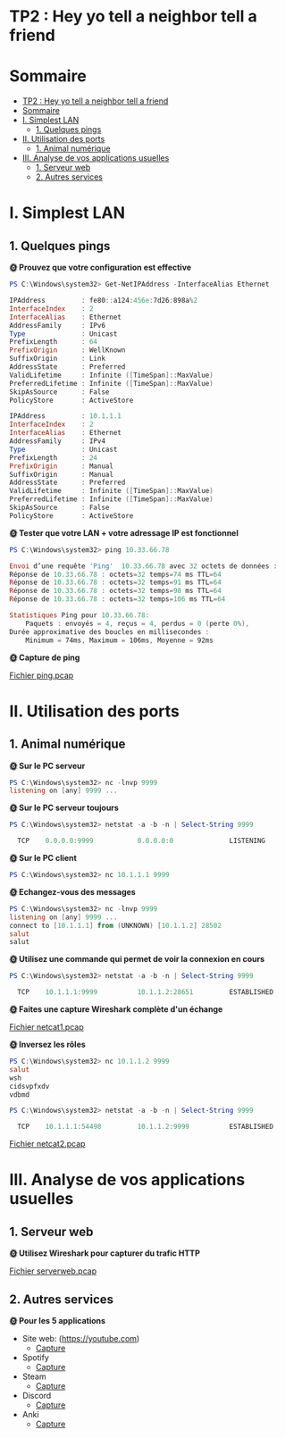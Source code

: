 # TP2 : Hey yo tell a neighbor tell a friend

# Sommaire

- [TP2 : Hey yo tell a neighbor tell a friend](#tp2--hey-yo-tell-a-neighbor-tell-a-friend)
- [Sommaire](#sommaire)
- [I. Simplest LAN](#i-simplest-lan)
  - [1. Quelques pings](#1-quelques-pings)
- [II. Utilisation des ports](#ii-utilisation-des-ports)
  - [1. Animal numérique](#1-animal-numérique)
- [III. Analyse de vos applications usuelles](#iii-analyse-de-vos-applications-usuelles)
  - [1. Serveur web](#1-serveur-web)
  - [2. Autres services](#2-autres-services)


# I. Simplest LAN

## 1. Quelques pings

**🌞 Prouvez que votre configuration est effective**

```powershell
PS C:\Windows\system32> Get-NetIPAddress -InterfaceAlias Ethernet

IPAddress         : fe80::a124:456e:7d26:898a%2
InterfaceIndex    : 2
InterfaceAlias    : Ethernet
AddressFamily     : IPv6
Type              : Unicast
PrefixLength      : 64
PrefixOrigin      : WellKnown
SuffixOrigin      : Link
AddressState      : Preferred
ValidLifetime     : Infinite ([TimeSpan]::MaxValue)
PreferredLifetime : Infinite ([TimeSpan]::MaxValue)
SkipAsSource      : False
PolicyStore       : ActiveStore

IPAddress         : 10.1.1.1
InterfaceIndex    : 2
InterfaceAlias    : Ethernet
AddressFamily     : IPv4
Type              : Unicast
PrefixLength      : 24
PrefixOrigin      : Manual
SuffixOrigin      : Manual
AddressState      : Preferred
ValidLifetime     : Infinite ([TimeSpan]::MaxValue)
PreferredLifetime : Infinite ([TimeSpan]::MaxValue)
SkipAsSource      : False
PolicyStore       : ActiveStore
```

**🌞 Tester que votre LAN + votre adressage IP est fonctionnel**

```powershell
PS C:\Windows\system32> ping 10.33.66.78

Envoi d’une requête 'Ping'  10.33.66.78 avec 32 octets de données :
Réponse de 10.33.66.78 : octets=32 temps=74 ms TTL=64
Réponse de 10.33.66.78 : octets=32 temps=91 ms TTL=64
Réponse de 10.33.66.78 : octets=32 temps=98 ms TTL=64
Réponse de 10.33.66.78 : octets=32 temps=106 ms TTL=64

Statistiques Ping pour 10.33.66.78:
    Paquets : envoyés = 4, reçus = 4, perdus = 0 (perte 0%),
Durée approximative des boucles en millisecondes :
    Minimum = 74ms, Maximum = 106ms, Moyenne = 92ms
```

**🌞 Capture de ping**

[Fichier ping.pcap](ping.pcap)

# II. Utilisation des ports

## 1. Animal numérique

**🌞 Sur le PC serveur**

```powershell
PS C:\Windows\system32> nc -lnvp 9999
listening on [any] 9999 ...
```

**🌞 Sur le PC serveur toujours**
```powershell
PS C:\Windows\system32> netstat -a -b -n | Select-String 9999

  TCP    0.0.0.0:9999           0.0.0.0:0              LISTENING

```

**🌞 Sur le PC client**

```powershell
PS C:\Windows\system32> nc 10.1.1.1 9999
```

**🌞 Echangez-vous des messages**

```powershell
PS C:\Windows\system32> nc -lnvp 9999
listening on [any] 9999 ...
connect to [10.1.1.1] from (UNKNOWN) [10.1.1.2] 28502
salut
salut
```

**🌞 Utilisez une commande qui permet de voir la connexion en cours**

```powershell
PS C:\Windows\system32> netstat -a -b -n | Select-String 9999

  TCP    10.1.1.1:9999          10.1.1.2:28651         ESTABLISHED
```

**🌞 Faites une capture Wireshark complète d'un échange**

[Fichier netcat1.pcap](netcat1.pcap)

**🌞 Inversez les rôles**

```powershell
PS C:\Windows\system32> nc 10.1.1.2 9999
salut
wsh
cidsvpfxdv
vdbmd
```

```powershell
PS C:\Windows\system32> netstat -a -b -n | Select-String 9999

  TCP    10.1.1.1:54498         10.1.1.2:9999          ESTABLISHED
```

[Fichier netcat2.pcap](netcat2.pcap)

# III. Analyse de vos applications usuelles

## 1. Serveur web

**🌞 Utilisez Wireshark pour capturer du trafic HTTP**

[Fichier serverweb.pcap](serverweb.pcap)

## 2. Autres services

**🌞 Pour les 5 applications**

- Site web: (https://youtube.com)
  - [Capture](service1.pcap)
- Spotify
  - [Capture](service2.pcap)
- Steam
  - [Capture](service3.pcap)
- Discord
  - [Capture](service4.pcap)
- Anki
  - [Capture](service5.pcap)
